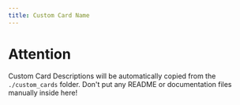 ```yaml
---
title: Custom Card Name
---
```

<!-- markdownlint-disable MD046 -->

# Attention

Custom Card Descriptions will be automatically copied from the `./custom_cards` folder.
Don't put any README or documentation files manually inside here!
